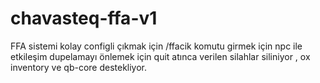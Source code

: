 # chavasteq-ffa-v1
FFA sistemi kolay configli çıkmak için /ffacik komutu girmek için npc ile etkileşim dupelamayı önlemek için quit atınca verilen silahlar siliniyor , ox inventory ve qb-core destekliyor.
